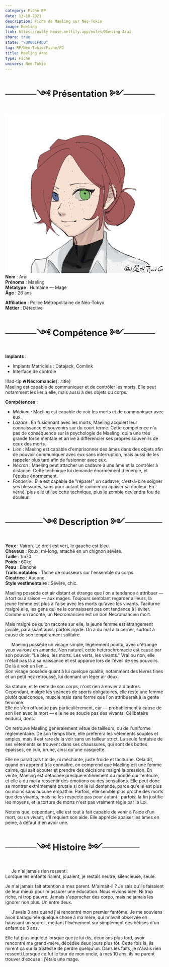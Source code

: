 ```yaml
---
category: Fiche RP
date: 13-10-2021
description: Fiche de Maeling sur Néo-Tokio
image: Maeling
link: https://owlly-house.netlify.app/notes/Maeling-Arai
share: true
state: "\U0001F4DD"
tag: RP/Néo-Tokio/Fiche/PJ
title: Maeling Arai
type: Fiche
univers: Néo-Tokio
---
```


# ─────༺ Présentation ༻─────  
![+portrait](../assets/img/Maeling.png)  
**Nom** : Arai  
**Prénoms** : Maeling  
**Métatype** : Humaine — Mage  
**Âge** : 26 ans  
  
**Affiliation** : Police Métropolitaine de Néo-Tokyo  
**Métier** : Détective  
  
# ─────༺ Compétence ༻─────  
**Implants** :   
- Implants Matriciels : Datajack, Comlink  
- Interface de contrôle   
  
!!!ad-tip
**🔥 Nécromancie**{: .title}  
Maeling est capable de communiquer et de contrôler les morts. Elle peut notamment les lier à elle, mais aussi à des objets ou corps.   
    
**Compétences** :  
- *Médium :* Maeling est capable de voir les morts et de communiquer avec eux.   
- *Lazare* : En fusionnant avec les morts, Maeling acquiert leur connaissance et souvenirs sur du court terme. Cette compétence n'a pas de conséquence sur la psychologie de Maeling, qui a une très grande force mentale et arrive à différencier ses propres souvenirs de ceux des morts.  
- *Lien* : Maeling est capable d'emprisonner des âmes dans des objets afin de pouvoir communiquer avec eux sans interruption, mais aussi de les rappeler plus tard afin de fusionner avec eux.  
- *Nécron* : Maeling peut attacher un cadavre à une âme et la contrôler à distance. Cette technique lui demande énormément d'énergie, et l'épuise énormément.  
- *Fonderie* : Elle est capable de "réparer" un cadavre, c'est-à-dire soigner ses blessures, sans pour autant le ranimer ou apaiser sa douleur. En vérité, plus elle utilise cette technique, plus le zombie deviendra fou de douleur.   
  
# ──────༺ Description ༻──────  
**Yeux** : Vairon. Le droit est vert, le gauche est bleu.   
**Cheveux** : Roux; mi-long, attaché en un chignon sévère.  
**Taille** : 1m70   
**Poids** : 60kg  
**Peau** : Blanche  
**Traits notables** : Tâche de rousseurs sur l'ensemble du corps.  
**Cicatrice** : Aucune.  
**Style vestimentaire** : Sévère, chic.  
  
Maeling possède cet air distant et étrange que l'on a tendance à attribuer — à tort ou à raison — aux mages. Toujours semblant regarder ailleurs, la jeune femme est plus à l'aise avec les morts qu'avec les vivants. Taciturne malgré elle, les gens qui ne la connaissent pas ont tendance à l'éviter. Comme on raconte, un Necromancien est un bon Necromancien mort.  
  
Mais malgré ce qu'on raconte sur elle, la jeune femme est étrangement joviale, paraissant aussi parfois rigide. On a du mal à la cerner, surtout à cause de son tempérament solitaire.   
  
$~~~~$ Maeling possède un visage simple, légèrement pointu, avec d'étrange yeux vairons en amande. Non naturel, cette heterochromacie est causé par son pouvoir. "Le bleu, les morts. Les verts, les vivants." Vrai ou non, elle n'était pas là à sa naissance et est apparue lors de l'éveil de ses pouvoirs. De là à voir un lien...  
Son visage possède quant à lui quelque qualité, notamment des lèvres fines et un petit nez retroussé, lui donnant un léger air doux.  
  
Sa stature, et le reste de son corps, n'ont rien à envier à d'autres. Cependant, malgré les séances de sports obligatoires, elle reste une femme plutôt quelconque, musclé mais sans forme que l'on attribuerait à la gente féminine.   
Elle ne s'en offusque pas particulièrement, car — probablement à cause de son lien avec la mort — elle ne se soucie pas des vivants. Célibataire endurci, donc.   
  
On retrouve Maeling généralement vêtue de tailleurs, ou de l'uniforme réglementaire. De son temps libre, elle préfèrera les vêtements souples et amples, mais il est rare de la voir sans un tailleur strict. La seule fantaisie de ses vêtements se trouvent dans ses chaussures, qui sont des bottes épaisses, en cuir, brune, ainsi qu'une casquette.   
  
Elle ne paraît pas timide, ni méchante, juste froide et taciturne. Cela dit, quand on apprend à la connaître, on comprend que Maeling est une femme calme, qui sait écouter et prendre des décisions malgré la pression. En vérité, Maeling est détachée presque entièrement du monde qui l'entoure, et elle a du mal à ressentir des émotions ou des sensations. Elle peut donc se montrer extrêmement brutale si on le lui demande, parce qu'elle est plus ou moins sans aucune empathie. Parfois, elle semble plus proche des morts que des vivants, mais ne les respecte pas pour autant : parfois, la fin justifie les moyens, et la torture de morts n'est pas vraiment régie par la Loi.  
  
Notons que, cependant, elle est tout à fait capable de venir à l'aide d'un mort, ou un vivant, s'il requiert son aide. Elle apprécie apaiser les âmes en peine, à défaut d'en avoir une.  
  
# ─────༺ Histoire ༻──────  
$~~~~$ Je n'ai jamais rien ressenti.   
Lorsque les enfants riaient, jouaient, je restais neutre, silencieuse, seule.  
  
Je n'ai jamais fait attention à mes parent. M'aimait-il ? Je sais qu'ils faisaient de leur mieux pour m'assurer une éducation. Nous vivions bien. Ni trop riche, ni trop pauvre. Jamais s'approcher des corpo, mais ne jamais les ignorer non plus. Un entre deux.  
  
$~~~~$ J'avais 3 ans quand j'ai rencontré mon premier fantôme. Je me souviens avoir baraguinée quelque chose à ma mère, qui m'avait observée en haussant un sourcil, mettant l'évènement sur simplement des bêtises d'un enfant de 3 ans.  
  
Elle fut plus inquiète lorsque que je lui dis, deux ans plus tard, avoir rencontré ma grand-mère, décédée deux jours plus tôt. Cette fois là, ils mirent ça sur la tristesse de perdre quelqu'un. Dans les faits, je n'avais rien ressenti.Lorsque ce fut le tour de mon oncle, à mes 10 ans, ils ne purent trouver d'excuse : j'étais une mage.